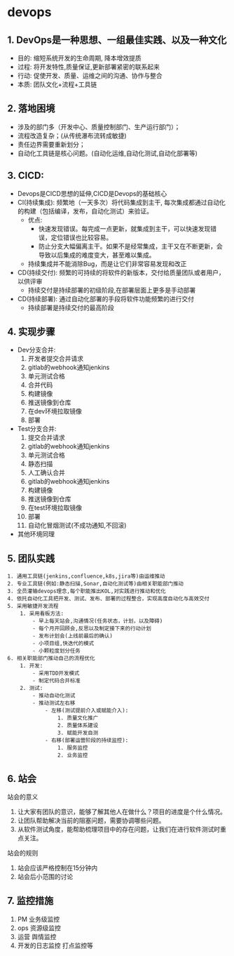 # devops
## 1. DevOps是一种思想、一组最佳实践、以及一种文化
- 目的: 缩短系统开发的生命周期, 降本增效提质
- 过程: 将开发特性,质量保证,更新部署紧密的联系起来
- 行动: 促使开发、质量、运维之间的沟通、协作与整合
- 本质: 团队文化+流程+工具链

## 2. 落地困境
- 涉及的部门多（开发中心、质量控制部门、生产运行部门）；
- 流程改造复杂；(从传统瀑布流转成敏捷)
- 责任边界需要重新划分；
- 自动化工具链是核心问题。(自动化运维,自动化测试,自动化部署等)

## 3. CICD:
- Devops是CICD思想的延伸,CICD是Devops的基础核心
- CI(持续集成): 频繁地（一天多次）将代码集成到主干, 每次集成都通过自动化的构建（包括编译，发布，自动化测试）来验证。
    - 优点:
        - 快速发现错误。每完成一点更新，就集成到主干，可以快速发现错误，定位错误也比较容易。
        - 防止分支大幅偏离主干。如果不是经常集成，主干又在不断更新，会导致以后集成的难度变大，甚至难以集成。
    - 持续集成并不能消除Bug，而是让它们非常容易发现和改正
- CD(持续交付): 频繁的可持续的将软件的新版本，交付给质量团队或者用户，以供评审
    - 持续交付是持续部署的初级阶段,在部署层面上更多是手动部署
- CD(持续部署): 通过自动化部署的手段将软件功能频繁的进行交付
    - 持续部署是持续交付的最高阶段

## 4. 实现步骤
- Dev分支合并:
    1. 开发者提交合并请求
    2. gitlab的webhook通知jenkins
    3. 单元测试合格
    4. 合并代码
    5. 构建镜像
    6. 推送镜像到仓库
    7. 在dev环境拉取镜像
    8. 部署
- Test分支合并:
    1. 提交合并请求
    2. gitlab的webhook通知jenkins
    3. 单元测试合格
    4. 静态扫描
    5. 人工确认合并
    6. gitlab的webhook通知jenkins
    7. 构建镜像
    8. 推送镜像到仓库
    9. 在test环境拉取镜像
    10. 部署
    11. 自动化冒烟测试(不成功通知,不回滚)
- 其他环境同理

## 5. 团队实践
    1. 通用工具链(jenkins,confluence,k8s,jira等)由运维推动
    2. 专业工具链(例如:静态扫描,Sonar,自动化测试等)由相关职能部门推动
    3. 全员灌输devops理念,每个职能推出KOL,对实践进行推动和优化
    4. 依托自动化工具把开发、测试、发布、部署的过程整合，实现高度自动化与高效交付
    5. 采用敏捷开发流程
        1. 采用看板方法:
            - 早上每天站会,沟通情况(任务状态，计划，以及障碍)
            - 每个月开回顾会,反思以及制定接下来的行动计划
            - 发布计划会(上线前最后的确认)
            - 小项目组,快迭代的模式
            - 小颗粒度划分任务
    6. 相关职能部门推动自己的流程优化
        1. 开发:
            - 采用TDD开发模式
            - 制定代码合并标准
        2. 测试:
            - 推动自动化测试
            - 推动测试左右移
                - 左移(测试提前介入或赋能介入):
                    1. 质量文化推广
                    2. 质量体系建设
                    3. 赋能开发自测
                - 右移(部署运营阶段的持续监控):
                    1. 服务监控
                    2. 业务监控

## 6. 站会
站会的意义
1. 让大家有团队的意识，能够了解其他人在做什么？项目的进度是个什么情况。
2. 让团队帮助解决当前的阻塞问题，需要协调哪些问题。
3. 从软件测试角度，能帮助梳理项目中的存在问题，让我们在进行软件测试时重点关注。

站会的规则
1. 站会应该严格控制在15分钟内
2. 站会后小范围的讨论

## 7. 监控措施
1. PM 业务级监控
2. ops 资源级监控
3. 运营 舆情监控
4. 开发的日志监控 打点监控等